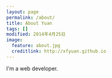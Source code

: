 ```yaml
---
layout: page
permalink: /about/
title: About Yuan
tags: []
modified: 2014年4月25日
image:
  feature: about.jpg
  creditlink: http://xfyuan.github.io
---
```


I'm a web developer.

